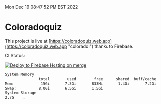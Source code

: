 Mon Dec 19 08:47:52 PM EST 2022

# Coloradoquiz


This project is live at [https://coloradoquiz.web.app](https://coloradoquiz.web.app "colorado!") thanks to Firebase.

CI Status: 

[![Deploy to Firebase Hosting on merge](https://github.com/teamkushal/coloradoquiz/actions/workflows/firebase-hosting-merge.yml/badge.svg)](https://github.com/teamkushal/coloradoquiz/actions/workflows/firebase-hosting-merge.yml)

```bash
System Memory
               total        used        free      shared  buff/cache   available
Mem:            15Gi       7.3Gi       833Mi       1.4Gi       7.2Gi       6.3Gi
Swap:          8.0Gi       6.5Gi       1.5Gi
System Storage
2.7G	.
```
